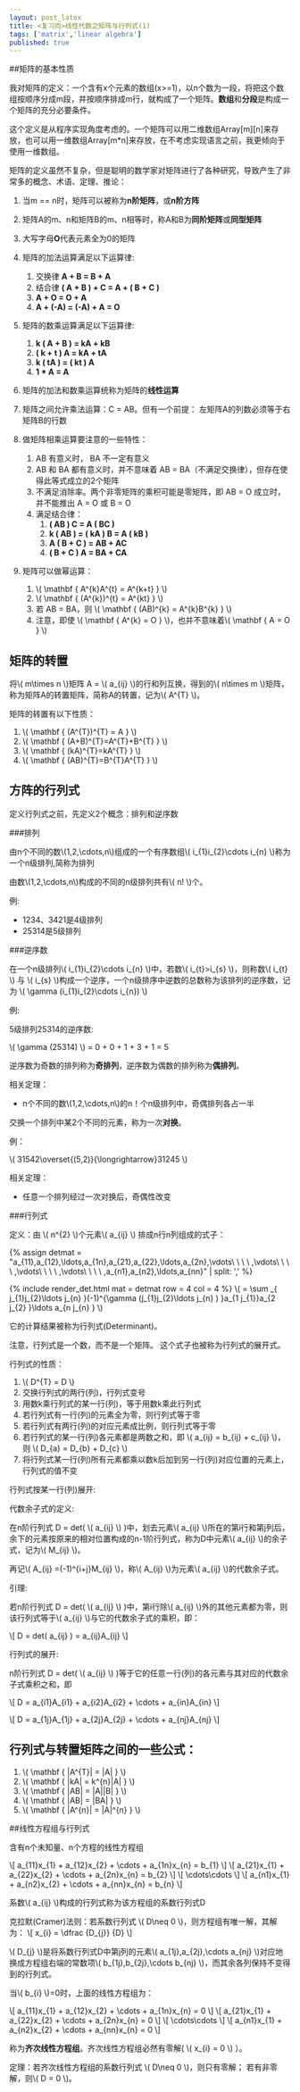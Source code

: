 ```yaml
---
layout: post_latex
title: <复习向>线性代数之矩阵与行列式(1)
tags: ['matrix','linear algebra']
published: true
---
```


##矩阵的基本性质

我对矩阵的定义：一个含有x个元素的数组(x>=1)，以n个数为一段，将把这个数组按顺序分成m段，并按顺序排成m行，就构成了一个矩阵。**数组**和**分段**是构成一个矩阵的充分必要条件。

这个定义是从程序实现角度考虑的。一个矩阵可以用二维数组Array\[m\]\[n\]来存放，也可以用一维数组Array\[m*n\]来存放，在不考虑实现语言之前，我更倾向于使用一维数组。

矩阵的定义虽然不复杂，但是聪明的数学家对矩阵进行了各种研究，导致产生了非常多的概念、术语、定理、推论：

<!--more-->

1. 当m == n时，矩阵可以被称为**n阶矩阵**，或**n阶方阵**
2. 矩阵A的m、n和矩阵B的m、n相等时，称A和B为**同阶矩阵**或**同型矩阵**
3. 大写字母**O**代表元素全为0的矩阵
4. 矩阵的加法运算满足以下运算律:
	1. 交换律 **A + B = B + A**
	2. 结合律 **( A + B ) + C = A + ( B + C )**
	3. **A + O = O + A**
	4. **A + (-A) = (-A) + A = O**
5. 矩阵的数乘运算满足以下运算律:

    1. **k ( A + B ) = kA + kB**
    2. **( k + t ) A = kA + tA**
    3. **k ( tA ) = ( kt ) A**
    4. **1 * A = A**
6. 矩阵的加法和数乘运算统称为矩阵的**线性运算**
7. 矩阵之间允许乘法运算：C = AB。但有一个前提：
    左矩阵A的列数必须等于右矩阵B的行数
8. 做矩阵相乘运算要注意的一些特性：
	1. AB 有意义时， BA 不一定有意义
	2. AB 和 BA 都有意义时，并不意味着 AB = BA（不满足交换律），但存在使得此等式成立的2个矩阵
	3. 不满足消除率。两个非零矩阵的乘积可能是零矩阵，即 AB = O 成立时，并不能推出 A = O 或 B = O
	4. 满足结合律：
		1. **( AB ) C = A ( BC )**
		2. **k ( AB ) = ( kA ) B = A ( kB )**
		3. **A ( B + C ) = AB + AC**
		4. **( B + C ) A = BA + CA**
9. 矩阵可以做幂运算：
	1. \\( \\mathbf \{ A\^\{k\}A\^\{t\} = A\^\{k+t\} \} \\)
	2. \\( \\mathbf \{ (A\^\{k\})\^\{t\} = A\^\{kt\} \} \\)
	3. 若 AB = BA，则 \\( \\mathbf \{ (AB)\^\{k\} = A\^\{k\}B\^\{k\} \} \\)
	4. 注意，即使 \\( \\mathbf \{ A\^\{k\} = O \} \\)，也并不意味着\\( \\mathbf \{  A = O \} \\)


## 矩阵的转置

将\\( m\\times n \\)矩阵 A = \\( a\_\{ij\} \\)的行和列互换，得到的\\( n\\times m \\)矩阵，称为矩阵A的转置矩阵，简称A的转置，记为\\( A\^\{T\} \\)。

矩阵的转置有以下性质：

1. \\( \\mathbf \{ (A\^\{T\})\^\{T\} = A \}  \\)
2. \\( \\mathbf \{ (A+B)\^\{T\}=A\^\{T\}+B\^\{T\} \} \\)
3. \\( \\mathbf \{ (kA)\^\{T\}=kA\^\{T\} \} \\)
4. \\( \\mathbf \{ (AB)\^\{T\}=B\^\{T\}A\^\{T\} \} \\)

## 方阵的行列式

定义行列式之前，先定义2个概念：排列和逆序数

###排列

由n个不同的数\\(1,2,\\cdots,n\\)组成的一个有序数组\\( i\_\{1\}i\_\{2\}\cdots i\_\{n\} \\)称为一个n级排列,简称为排列

由数\\(1,2,\\cdots,n\\)构成的不同的n级排列共有\\( n! \\)个。

例:

- 1234、3421是4级排列
- 25314是5级排列

###逆序数

在一个n级排列\\( i\_\{1\}i\_\{2\}\cdots i\_\{n\} \\)中，若数\\( i\_\{t\}\>i\_\{s\} \\)，则称数\\( i\_\{t\} \\) 与 \\( i\_\{s\} \\)构成一个逆序，一个n级排序中逆数的总数称为该排列的逆序数，记为
\\( \\gamma (i\_\{1\}i\_\{2\}\cdots i\_\{n\}) \\)

例:

5级排列25314的逆序数:

\\( \\gamma (25314) \\) = 0 + 0 + 1 + 3 + 1 = 5



逆序数为奇数的排列称为**奇排列**，逆序数为偶数的排列称为**偶排列**。

相关定理：

- n个不同的数\\(1,2,\\cdots,n\\)的n！个n级排列中，奇偶排列各占一半


交换一个排列中某2个不同的元素，称为一次**对换**。

例：

\\( 31542\overset\{(5,2)\}\{\longrightarrow\}31245 \\)

相关定理：

- 任意一个排列经过一次对换后，奇偶性改变


###行列式

定义：由 \\( n\^\{2\} \\)个元素\\( a\_\{ij\} \\) 排成n行n列组成的式子：


{% assign detmat = "a\_\{11\},a\_\{12\},\\ldots,a\_\{1n\},a\_\{21\},a\_\{22\},\ldots,a\_\{2n\},\\vdots\ \ \ \ ,\\vdots\ \ \ \ ,\\vdots\ \ \ \ ,\\vdots\ \ \ \ ,a\_\{n1\},a\_\{n2\},\\ldots,a\_\{nn\}" | split: ',' %}

{% include render_det.html mat = detmat row = 4 col = 4 %} \\( = \\sum \_\{ j\_\{1\}j\_\{2\}\\ldots j\_\{n\} \}(-1)\^\{\\gamma \(j\_\{1\}j\_\{2\}\\ldots j\_\{n\} ) \}a\_\{1 j\_\{1\}\}a\_\{2 j\_\{2\} \}\\ldots a\_\{n j\_\{n\} \} \\)

它的计算结果被称为行列式(Determinant)。

注意，行列式是一个数，而不是一个矩阵。
这个式子也被称为行列式的展开式。

行列式的性质：

1. \\( D\^\{T\} = D \\)
2. 交换行列式的两行(列)，行列式变号
3. 用数k乘行列式的某一行(列)，等于用数k乘此行列式
4. 若行列式有一行(列)的元素全为零，则行列式等于零
5. 若行列式有两行(列)的对应元素成比例，则行列式等于零
6. 若行列式的某一行(列)各元素都是两数之和，即 \\( a\_\{ij\} = b\_\{ij\} + c\_\{ij\} \\)，则 \\( D\_\{a\} = D\_\{b\} + D\_\{c\} \\)
7. 将行列式某一行(列)所有元素都乘以数k后加到另一行(列)对应位置的元素上，行列式的值不变

行列式按某一行(列)展开:


代数余子式的定义:

在n阶行列式 D = det( \\( a\_\{ij\} \\) )中，划去元素\\( a\_\{ij\} \\)所在的第i行和第j列后，余下的元素按原来的相对位置构成的n-1阶行列式，称为D中元素\\( a\_\{ij\} \\)的余子式，记为\\( M\_\{ij\} \\)。

再记\\( A\_\{ij\} =(-1)\^\{i+j\}M\_\{ij\} \\)，称\\( A\_\{ij\} \\)为元素\\( a\_\{ij\} \\)的代数余子式。

引理:

若n阶行列式 D = det( \\( a\_\{ij\} \\) )中，第i行除\\( a\_\{ij\} \\)外的其他元素都为零，则该行列式等于\\( a\_\{ij\} \\)与它的代数余子式的乘积，即：

\\[ D = det( a\_\{ij\} ) = a\_\{ij\}A\_\{ij\} \\] 

行列式的展开:

n阶行列式 D = det( \\( a\_\{ij\} \\) )等于它的任意一行(列)的各元素与其对应的代数余子式乘积之和，即


\\[ D = a\_\{i1\}A\_\{i1\} + a\_\{i2\}A\_\{i2\} + \\cdots + a\_\{in\}A\_\{in\} \\] 

\\[ D = a\_\{1j\}A\_\{1j\} + a\_\{2j\}A\_\{2j\} + \\cdots + a\_\{nj\}A\_\{nj\} \\]



## 行列式与转置矩阵之间的一些公式：

1. \\( \\mathbf \{ |A\^\{T\}| = |A| \} \\)
2. \\( \\mathbf \{ |kA| = k\^\{n\}|A| \} \\)
3. \\( \\mathbf \{ |AB| = |A||B| \} \\)
4. \\( \\mathbf \{ |AB| = |BA| \} \\)
5. \\( \\mathbf \{ |A\^\{n\}| = |A|\^\{n\} \} \\)


##线性方程组与行列式

含有n个未知量、n个方程的线性方程组

\\[ a\_\{11\}x\_\{1\} + a\_\{12\}x\_\{2\} + \\cdots + a\_\{1n\}x\_\{n\} = b\_\{1\} \\]
\\[ a\_\{21\}x\_\{1\} + a\_\{22\}x\_\{2\} + \\cdots + a\_\{2n\}x\_\{n\} = b\_\{2\} \\]
\\[ \\cdots\\cdots \\]
\\[ a\_\{n1\}x\_\{1\} + a\_\{n2\}x\_\{2\} + \\cdots + a\_\{nn\}x\_\{n\} = b\_\{n\} \\]

系数\\( a\_\{ij\} \\)构成的行列式称为该方程组的系数行列式D

克拉默(Cramer)法则：若系数行列式 \\( D\\neq 0 \\)，则方程组有唯一解，其解为：
\\[ x\_\{i\} = \\dfrac \{D\_\{j\}\} \{D\} \\]

\\( D\_\{j\} \\)是将系数行列式D中第j列的元素\\( a\_\{1j\},a\_\{2j\},\cdots a\_\{nj\} \\)对应地换成方程组右端的常数项\\( b\_\{1j\},b\_\{2j\},\cdots b\_\{nj\} \\)，而其余各列保持不变得到的行列式。

当\\( b\_\{i\} \\)=0时，上面的线性方程组为：

\\[ a\_\{11\}x\_\{1\} + a\_\{12\}x\_\{2\} + \\cdots + a\_\{1n\}x\_\{n\} = 0 \\]
\\[ a\_\{21\}x\_\{1\} + a\_\{22\}x\_\{2\} + \\cdots + a\_\{2n\}x\_\{n\} = 0 \\]
\\[ \\cdots\\cdots \\]
\\[ a\_\{n1\}x\_\{1\} + a\_\{n2\}x\_\{2\} + \\cdots + a\_\{nn\}x\_\{n\} = 0 \\]

称为**齐次线性方程组**。齐次线性方程组必然有零解( \\( x\_\{i\} = 0 \\) ）。

定理：若齐次线性方程组的系数行列式 \\( D\\neq 0 \\)，则只有零解； 若有非零解，则\\( D = 0 \\)。
